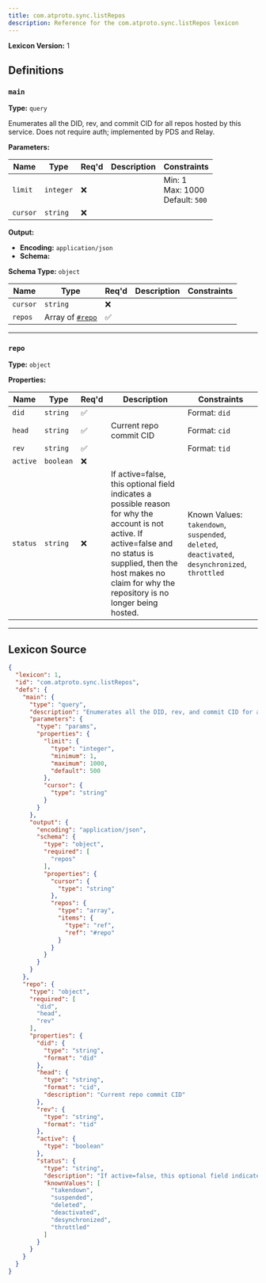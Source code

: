 ```yaml
---
title: com.atproto.sync.listRepos
description: Reference for the com.atproto.sync.listRepos lexicon
---
```

**Lexicon Version:** 1

## Definitions

<a name="main"></a>
### `main`

**Type:** `query`

Enumerates all the DID, rev, and commit CID for all repos hosted by this service. Does not require auth; implemented by PDS and Relay.

**Parameters:**

| Name | Type | Req'd  | Description | Constraints |
|------|------|----------|-------------|-------------|
| `limit` | `integer` | ❌  |  | Min: 1<br/>Max: 1000<br/>Default: `500` |
| `cursor` | `string` | ❌  |  |  |
**Output:**

- **Encoding:** `application/json`
- **Schema:**

**Schema Type:** `object`

| Name | Type | Req'd  | Description | Constraints |
|------|------|----------|-------------|-------------|
| `cursor` | `string` | ❌  |  |  |
| `repos` | Array of [`#repo`](#repo) | ✅  |  |  |

---

<a name="repo"></a>
### `repo`

**Type:** `object`

**Properties:**

| Name | Type | Req'd  | Description | Constraints |
|------|------|----------|-------------|-------------|
| `did` | `string` | ✅  |  | Format: `did` |
| `head` | `string` | ✅  | Current repo commit CID | Format: `cid` |
| `rev` | `string` | ✅  |  | Format: `tid` |
| `active` | `boolean` | ❌  |  |  |
| `status` | `string` | ❌  | If active=false, this optional field indicates a possible reason for why the account is not active. If active=false and no status is supplied, then the host makes no claim for why the repository is no longer being hosted. | Known Values: `takendown`, `suspended`, `deleted`, `deactivated`, `desynchronized`, `throttled` |

---

## Lexicon Source
```json
{
  "lexicon": 1,
  "id": "com.atproto.sync.listRepos",
  "defs": {
    "main": {
      "type": "query",
      "description": "Enumerates all the DID, rev, and commit CID for all repos hosted by this service. Does not require auth; implemented by PDS and Relay.",
      "parameters": {
        "type": "params",
        "properties": {
          "limit": {
            "type": "integer",
            "minimum": 1,
            "maximum": 1000,
            "default": 500
          },
          "cursor": {
            "type": "string"
          }
        }
      },
      "output": {
        "encoding": "application/json",
        "schema": {
          "type": "object",
          "required": [
            "repos"
          ],
          "properties": {
            "cursor": {
              "type": "string"
            },
            "repos": {
              "type": "array",
              "items": {
                "type": "ref",
                "ref": "#repo"
              }
            }
          }
        }
      }
    },
    "repo": {
      "type": "object",
      "required": [
        "did",
        "head",
        "rev"
      ],
      "properties": {
        "did": {
          "type": "string",
          "format": "did"
        },
        "head": {
          "type": "string",
          "format": "cid",
          "description": "Current repo commit CID"
        },
        "rev": {
          "type": "string",
          "format": "tid"
        },
        "active": {
          "type": "boolean"
        },
        "status": {
          "type": "string",
          "description": "If active=false, this optional field indicates a possible reason for why the account is not active. If active=false and no status is supplied, then the host makes no claim for why the repository is no longer being hosted.",
          "knownValues": [
            "takendown",
            "suspended",
            "deleted",
            "deactivated",
            "desynchronized",
            "throttled"
          ]
        }
      }
    }
  }
}
```
